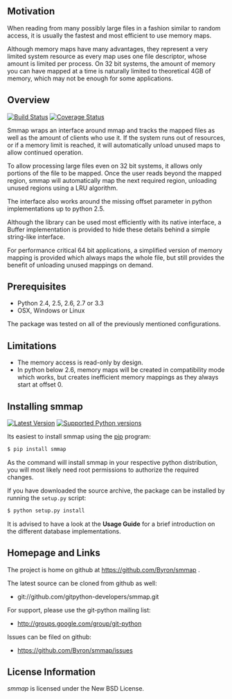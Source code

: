 ## Motivation

When reading from many possibly large files in a fashion similar to random access, it is usually the fastest and most efficient to use memory maps.

Although memory maps have many advantages, they represent a very limited system resource as every map uses one file descriptor, whose amount is limited per process. On 32 bit systems, the amount of memory you can have mapped at a time is naturally limited to theoretical 4GB of memory, which may not be enough for some applications.



## Overview

[![Build Status](https://travis-ci.org/Byron/smmap.svg?branch=master)](https://travis-ci.org/Byron/smmap)
[![Coverage Status](https://coveralls.io/repos/Byron/smmap/badge.png)](https://coveralls.io/r/Byron/smmap)

Smmap wraps an interface around mmap and tracks the mapped files as well as the amount of clients who use it. If the system runs out of resources, or if a memory limit is reached, it will automatically unload unused maps to allow continued operation.

To allow processing large files even on 32 bit systems, it allows only portions of the file to be mapped. Once the user reads beyond the mapped region, smmap will automatically map the next required region, unloading unused regions using a LRU algorithm.

The interface also works around the missing offset parameter in python implementations up to python 2.5.

Although the library can be used most efficiently with its native interface, a Buffer implementation is provided to hide these details behind a simple string-like interface.

For performance critical 64 bit applications, a simplified version of memory mapping is provided which always maps the whole file, but still provides the benefit of unloading unused mappings on demand.



## Prerequisites

* Python 2.4, 2.5, 2.6, 2.7 or 3.3
* OSX, Windows or Linux

The package was tested on all of the previously mentioned configurations.

## Limitations

* The memory access is read-only by design.
* In python below 2.6, memory maps will be created in compatibility mode which works, but creates inefficient memory mappings as they always start at offset 0.

## Installing smmap

[![Latest Version](https://pypip.in/version/smmap/badge.svg)](https://pypi.python.org/pypi/smmap/)
[![Supported Python versions](https://pypip.in/py_versions/smmap/badge.svg)](https://pypi.python.org/pypi/smmap/)

Its easiest to install smmap using the [pip](http://www.pip-installer.org/en/latest) program:
    
```bash
$ pip install smmap
```
    
As the command will install smmap in your respective python distribution, you will most likely need root permissions to authorize the required changes.

If you have downloaded the source archive, the package can be installed by running the `setup.py` script:
    
```bash
$ python setup.py install
```

It is advised to have a look at the **Usage Guide** for a brief introduction on the different database implementations.



## Homepage and Links

The project is home on github at https://github.com/Byron/smmap .

The latest source can be cloned from github as well:

* git://github.com/gitpython-developers/smmap.git
 
 
For support, please use the git-python mailing list:

* http://groups.google.com/group/git-python
 

Issues can be filed on github:

* https://github.com/Byron/smmap/issues
 

## License Information

*smmap* is licensed under the New BSD License.

